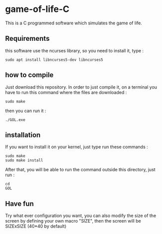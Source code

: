 # game-of-life-C
This is a C programmed software which simulates the game of life.

## Requirements
this software use the ncurses library, so you need to install it, type :
```
sudo apt install libncurses5-dev libncurses5
```

## how to compile

Just download this repository. In order to just compile it, on a terminal you have to run this command where the files are downloaded :

```
sudo make
```

then you can run it :

```
./GOL.exe
```

## installation
If you want to install it on your kernel, just type run these commands :
```
sudo make
sudo make install
```
After that, you will be able to run the command outside this directory, just run :
```
cd
GOL
```
## Have fun
Try what ever configuration you want, you can also modify the size of the screen by defining your own macro "SIZE", then the screen will be SIZExSIZE (40*40 by default)
